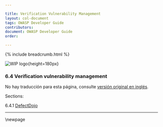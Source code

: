 ```yaml
---

title: Verification Vulnerability Management
layout: col-document
tags: OWASP Developer Guide
contributors:
document: OWASP Developer Guide
order:

---
```


{% include breadcrumb.html %}

![WIP logo](../../../assets/images/dg_wip.png "Work in progress"){height=180px}

### 6.4 Verification vulnerability management

No hay traducción para esta página, consulte [versión original en inglés][release0840].

Sections:

6.4.1 [DefectDojo](#defectdojo)  

----

[release0840]: https://github.com/OWASP/www-project-developer-guide/blob/main/release/08-verification/04-vulnerability-management/toc.md

\newpage
